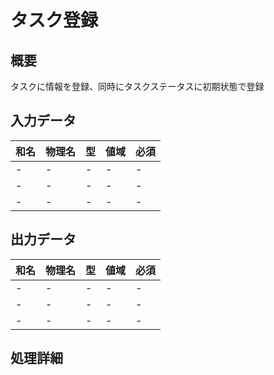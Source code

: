 # タスク登録

## 概要
タスクに情報を登録、同時にタスクステータスに初期状態で登録

## 入力データ
|和名|物理名|型|値域|必須|
|-|-|-|-|-|
|-|-|-|-|-|
|-|-|-|-|-|
|-|-|-|-|-|

## 出力データ
|和名|物理名|型|値域|必須|
|-|-|-|-|-|
|-|-|-|-|-|
|-|-|-|-|-|
|-|-|-|-|-|

## 処理詳細